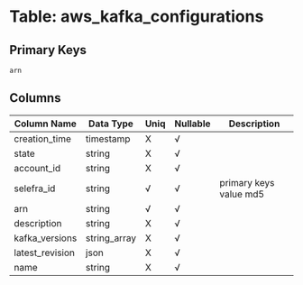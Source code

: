 # Table: aws_kafka_configurations

## Primary Keys 

```
arn
```


## Columns 

|  Column Name   |  Data Type  | Uniq | Nullable | Description | 
|  ----  | ----  | ----  | ----  | ---- | 
| creation_time | timestamp | X | √ |  | 
| state | string | X | √ |  | 
| account_id | string | X | √ |  | 
| selefra_id | string | √ | √ | primary keys value md5 | 
| arn | string | √ | √ |  | 
| description | string | X | √ |  | 
| kafka_versions | string_array | X | √ |  | 
| latest_revision | json | X | √ |  | 
| name | string | X | √ |  | 


